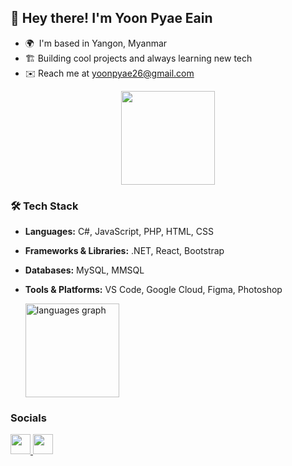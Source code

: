 ## 👋 Hey there! I'm Yoon Pyae Eain

* 🌍  I'm based in Yangon, Myanmar
* 🏗️  Building cool projects and always learning new tech
* ✉️  Reach me at [yoonpyae26@gmail.com](mailto:yoonpyae26@gmail.com)


<div align="center">
  <img src="https://nirzak-streak-stats.vercel.app/?user=yoonpyae&theme=dark&hide_border=false" height="150" />
</div>


### 🛠️ Tech Stack
- **Languages:** C#, JavaScript, PHP, HTML, CSS
- **Frameworks & Libraries:** .NET, React, Bootstrap
- **Databases:** MySQL, MMSQL
- **Tools & Platforms:** VS Code, Google Cloud, Figma, Photoshop


  <img src="https://github-readme-stats.vercel.app/api/top-langs?username=yoonpyae&locale=en&hide_title=false&layout=compact&card_width=320&langs_count=5&theme=dracula&hide_border=false" height="150" alt="languages graph"  />

### Socials

<p align="left"> <a href="https://www.github.com/yoonpyae" target="_blank" rel="noreferrer"> <picture> <source media="(prefers-color-scheme: dark)" srcset="https://raw.githubusercontent.com/danielcranney/readme-generator/main/public/icons/socials/github-dark.svg" /> <source media="(prefers-color-scheme: light)" srcset="https://raw.githubusercontent.com/danielcranney/readme-generator/main/public/icons/socials/github.svg" /> <img src="https://raw.githubusercontent.com/danielcranney/readme-generator/main/public/icons/socials/github.svg" width="32" height="32" /> </picture> </a> <a href="https://www.linkedin.com/in/yoon-pyae-eain-4532742a2/" target="_blank" rel="noreferrer"> <picture> <source media="(prefers-color-scheme: dark)" srcset="https://raw.githubusercontent.com/danielcranney/readme-generator/main/public/icons/socials/linkedin-dark.svg" /> <source media="(prefers-color-scheme: light)" srcset="https://raw.githubusercontent.com/danielcranney/readme-generator/main/public/icons/socials/linkedin.svg" /> <img src="https://raw.githubusercontent.com/danielcranney/readme-generator/main/public/icons/socials/linkedin.svg" width="32" height="32" /> </picture> </a></p>
